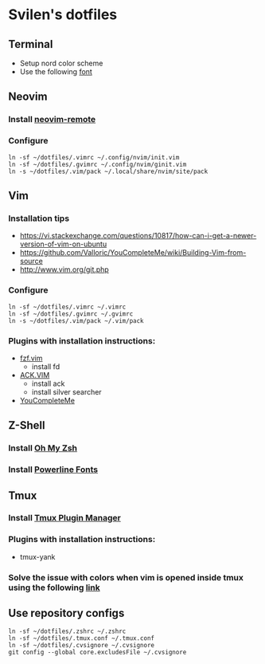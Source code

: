 # Svilen's dotfiles

## Terminal

* Setup nord color scheme
* Use the following [font](https://github.com/belluzj/fantasque-sans)

## Neovim

### Install [neovim-remote](https://github.com/mhinz/neovim-remote)

### Configure

```
ln -sf ~/dotfiles/.vimrc ~/.config/nvim/init.vim
ln -sf ~/dotfiles/.gvimrc ~/.config/nvim/ginit.vim
ln -s ~/dotfiles/.vim/pack ~/.local/share/nvim/site/pack
```

## Vim

### Installation tips

* https://vi.stackexchange.com/questions/10817/how-can-i-get-a-newer-version-of-vim-on-ubuntu
* https://github.com/Valloric/YouCompleteMe/wiki/Building-Vim-from-source
* http://www.vim.org/git.php

### Configure

```
ln -sf ~/dotfiles/.vimrc ~/.vimrc
ln -sf ~/dotfiles/.gvimrc ~/.gvimrc
ln -s ~/dotfiles/.vim/pack ~/.vim/pack
```

### Plugins with installation instructions:

* [fzf.vim](https://github.com/junegunn/fzf.vim)
  * install fd
* [ACK.VIM](https://github.com/mileszs/ack.vim)
  * install ack
  * install silver searcher
* [YouCompleteMe](https://github.com/valloric/youcompleteme)

## Z-Shell

### Install [Oh My Zsh](https://github.com/robbyrussell/oh-my-zsh)

### Install [Powerline Fonts](https://github.com/powerline/fonts)

## Tmux

### Install [Tmux Plugin Manager](https://github.com/tmux-plugins/tpm)

### Plugins with installation instructions:

* tmux-yank

### Solve the issue with colors when vim is opened inside tmux using the following [link](http://sunaku.github.io/tmux-24bit-color.html#usage)

## Use repository configs

```
ln -sf ~/dotfiles/.zshrc ~/.zshrc
ln -sf ~/dotfiles/.tmux.conf ~/.tmux.conf
ln -sf ~/dotfiles/.cvsignore ~/.cvsignore
git config --global core.excludesFile ~/.cvsignore
```
